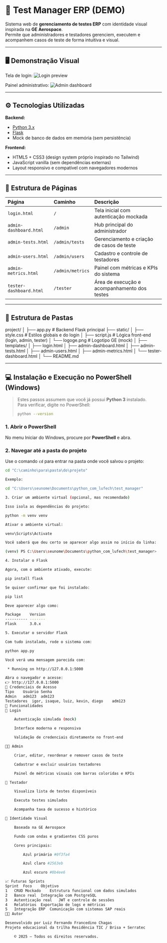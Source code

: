 # 🧩 Test Manager ERP (DEMO)

Sistema web de **gerenciamento de testes ERP** com identidade visual inspirada na **GE Aerospace**.  
Permite que administradores e testadores gerenciem, executem e acompanhem casos de teste de forma intuitiva e visual.

---

## 🖥️ Demonstração Visual

Tela de login:
![Login preview](<img width="1855" height="913" alt="Screenshot 2025-10-21 at 13-26-10 Login • Test Manager ERP (DEMO)" src="https://github.com/user-attachments/assets/4a75a554-4063-4e16-b13c-1584df8ec303" />
)

Painel administrativo:
![Admin dashboard](<img width="1855" height="913" alt="Screenshot 2025-10-21 at 13-26-28 Admin • Casos de Teste" src="https://github.com/user-attachments/assets/917114c2-2ee0-4a99-9eea-b8b7598a86f3" />
)

---

## ⚙️ Tecnologias Utilizadas

**Backend:**
- [Python 3.x](https://www.python.org/)
- [Flask](https://flask.palletsprojects.com/)
- Mock de banco de dados em memória (sem persistência)

**Frontend:**
- HTML5 + CSS3 (design system próprio inspirado no Tailwind)
- JavaScript vanilla (sem dependências externas)
- Layout responsivo e compatível com navegadores modernos

---

## 🧠 Estrutura de Páginas

| Página | Caminho | Descrição |
|:--|:--|:--|
| `login.html` | `/` | Tela inicial com autenticação mockada |
| `admin-dashboard.html` | `/admin` | Hub principal do administrador |
| `admin-tests.html` | `/admin/tests` | Gerenciamento e criação de casos de teste |
| `admin-users.html` | `/admin/users` | Cadastro e controle de testadores |
| `admin-metrics.html` | `/admin/metrics` | Painel com métricas e KPIs do sistema |
| `tester-dashboard.html` | `/tester` | Área de execução e acompanhamento dos testes |

---

## 🧩 Estrutura de Pastas

project/
│
├── app.py # Backend Flask principal
├── static/
│ ├── style.css # Estilos globais e do login
│ ├── script.js # Lógica front-end (login, admin, tester)
│ └── logoge.png # Logotipo GE (mock)
│
├── templates/
│ ├── login.html
│ ├── admin-dashboard.html
│ ├── admin-tests.html
│ ├── admin-users.html
│ ├── admin-metrics.html
│ └── tester-dashboard.html
│
└── README.md


---

## 💻 Instalação e Execução no PowerShell (Windows)

> Estes passos assumem que você já possui **Python 3** instalado.  
> Para verificar, digite no PowerShell:
> ```bash
> python --version
> ```

### 1. **Abrir o PowerShell**
No menu Iniciar do Windows, procure por **PowerShell** e abra.

### 2. **Navegar até a pasta do projeto**
Use o comando `cd` para entrar na pasta onde você salvou o projeto:

```bash
cd "C:\caminho\para\pasta\do\projeto"

Exemplo:

cd "C:\Users\seunome\Documents\python_com_lufech\test_manager"

3. Criar um ambiente virtual (opcional, mas recomendado)

Isso isola as dependências do projeto:

python -m venv venv

Ativar o ambiente virtual:

venv\Scripts\Activate

Você saberá que deu certo se aparecer algo assim no início da linha:

(venv) PS C:\Users\seunome\Documents\python_com_lufech\test_manager>

4. Instalar o Flask

Agora, com o ambiente ativado, execute:

pip install flask

Se quiser confirmar que foi instalado:

pip list

Deve aparecer algo como:

Package    Version
---------- -------
Flask      3.0.x

5. Executar o servidor Flask

Com tudo instalado, rode o sistema com:

python app.py

Você verá uma mensagem parecida com:

 * Running on http://127.0.0.1:5000

Abra o navegador e acesse:
👉 http://127.0.0.1:5000
🔐 Credenciais de Acesso
Tipo	Usuário	Senha
Admin	adm123	adm123
Testadores	igor, isaque, luiz, kevin, diego	adm123
🎯 Funcionalidades
👤 Login

    Autenticação simulada (mock)

    Interface moderna e responsiva

    Validação de credenciais diretamente no front-end

🧑‍💼 Admin

    Criar, editar, reordenar e remover casos de teste

    Cadastrar e excluir usuários testadores

    Painel de métricas visuais com barras coloridas e KPIs

🧪 Testador

    Visualiza lista de testes disponíveis

    Executa testes simulados

    Acompanha taxa de sucesso e histórico

🎨 Identidade Visual

    Baseada na GE Aerospace

    Fundo com ondas e gradientes CSS puros

    Cores principais:

        Azul primário #0f3fa4

        Azul claro #2563eb

        Azul escuro #0b4ee6

📈 Futuras Sprints
Sprint	Foco	Objetivo
1	CRUD Mockado	Estrutura funcional com dados simulados
2	Banco real	Integração com PostgreSQL
3	Autenticação real	JWT e controle de sessões
4	Relatórios	Exportação de logs e métricas
5	Integração ERP	Comunicação com sistemas SAP reais
🧑‍💻 Autor

Desenvolvido por Luiz Fernando Francedino Chagas
Projeto educacional da trilha Residência TIC / Brisa + Serratec

    © 2025 – Todos os direitos reservados.
